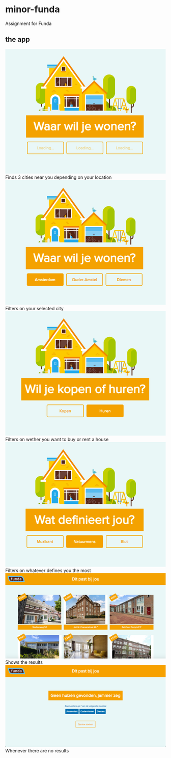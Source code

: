 # minor-funda
Assignment for Funda

## the app
<img src="assets/images/appscreens/loading.png">
Finds 3 cities near you depending on your location 
<br>
<img src="assets/images/appscreens/pickcity.png"> 
Filters on your selected city
<br>
<img src="assets/images/appscreens/pickbuy.png">
Filters on wether you want to buy or rent a house
<br>
<img src="assets/images/appscreens/pickwho.png">
Filters on whatever defines you the most
<br>
<img src="assets/images/appscreens/result.png">
Shows the results
<br>
<img src="assets/images/appscreens/error.png">
Whenever there are no results